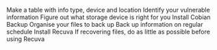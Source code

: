 Make a table with info type, device and location Identify your
vulnerable information Figure out what storage device is right for you
Install Cobian Backup Organise your files to back up Back up information
on regular schedule Install Recuva If recovering files, do as little as
possible before using Recuva
